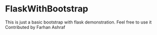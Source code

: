 # FlaskWithBootstrap
This is just a basic bootstrap with flask demonstration. Feel free to use it
Contributed by Farhan Ashraf
